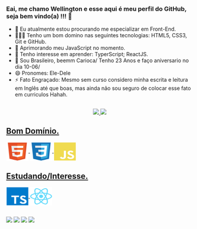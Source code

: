 ### Eai, me chamo Wellington e esse aqui é meu perfil do GitHub, seja bem vindo(a) !!!  💙

- 🎯 Eu atualmente estou procurando me especializar em Front-End.
- 🧙🏽‍♂️ Tenho um bom domino nas seguintes tecnologias: HTML5, CSS3, Git e GitHub.
- 🌱 Aprimorando meu JavaScript no momento.
- 🤔 Tenho interesse em aprender: TyperScript; ReactJS.
- 💬 Sou Brasileiro, beemm Carioca/ Tenho 23 Anos e faço aniversario no dia 10-06/ 
- 😄 Pronomes: Ele-Dele
- ⚡ Fato Engraçado: Mesmo sem curso considero minha escrita e leitura em Inglês até que boas, mas ainda não sou seguro de colocar esse fato em curriculos Hahah.
##
<div align="center">
  <a href="https://github.com/WellingtonBC">
  <img height="131em" src="https://github-readme-stats.vercel.app/api?username=WellingtonBC&show_icons=true&theme=dark&include_all_commits=true&count_private=true"/>
  <img height="131em" src="https://github-readme-stats.vercel.app/api/top-langs/?username=WellingtonBC&layout=compact&langs_count=7&theme=dark"/>
</div>
 
 <h2>Bom Domínio.</h2>
 <img align="center" alt="Rafa-HTML" height="50" width="60" src="https://raw.githubusercontent.com/devicons/devicon/master/icons/html5/html5-original.svg">
  <img align="center" alt="Rafa-CSS" height="50" width="60" src="https://raw.githubusercontent.com/devicons/devicon/master/icons/css3/css3-original.svg">
  <img align="center" alt="Rafa-Js" height="50" width="60" src="https://raw.githubusercontent.com/devicons/devicon/master/icons/javascript/javascript-plain.svg">
 <h2>Estudando/Interesse.</h2>
  <img align="center" alt="Rafa-Ts" height="50" width="60" src="https://raw.githubusercontent.com/devicons/devicon/master/icons/typescript/typescript-plain.svg">
  <img align="center" alt="Rafa-React" height="50" width="60" src="https://raw.githubusercontent.com/devicons/devicon/master/icons/react/react-original.svg">

  ##
  
  
  <div> 
     <a href="https://www.facebook.com/Wellington.Buscacio/" target="_blank"><img src="https://img.shields.io/badge/Facebook-1877F2?style=for-the-badge&logo=facebook&logoColor=white"></a> 
     <a href="https://twitter.com/kblin_" target="_blank"><img src="https://img.shields.io/badge/Twitter-1DA1F2?style=for-the-badge&logo=twitter&logoColor=white" target="_blank"></a> 
   <a href="https://instagram.com/kbli.n" target="_blank"><img src="https://img.shields.io/badge/-Instagram-%23E4405F?style=for-the-badge&logo=instagram&logoColor=white" target="_blank"></a>
  <a href="https://www.linkedin.com/in/wellington-borges-corr%C3%AAa-673809232/" target="_blank"><img src="https://img.shields.io/badge/-LinkedIn-%230077B5?style=for-the-badge&logo=linkedin&logoColor=white" target="_blank"></a>
  </div>
